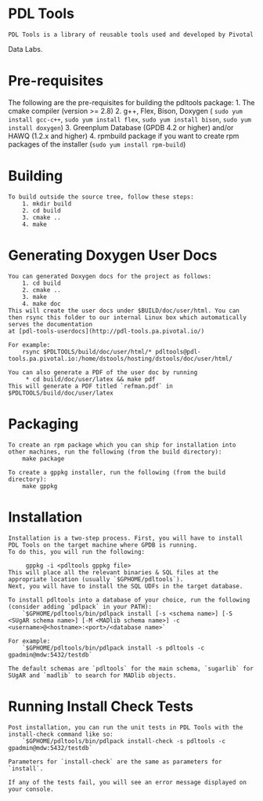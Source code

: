 PDL Tools
=========

    PDL Tools is a library of reusable tools used and developed by Pivotal
Data Labs.

Pre-requisites
===============

   The following are the pre-requisites for building the pdltools package:
	1. The cmake compiler (version >= 2.8)
	2. g++, Flex, Bison, Doxygen ( `sudo yum install gcc-c++`, `sudo yum install flex`, `sudo yum install bison`, `sudo yum install doxygen`)
	3. Greenplum Database (GPDB 4.2 or higher) and/or HAWQ (1.2.x and higher)
	4. rpmbuild package if you want to create rpm packages of the installer (`sudo yum install rpm-build`)

Building
=========

    To build outside the source tree, follow these steps:
        1. mkdir build
        2. cd build
        3. cmake ..
        4. make

Generating Doxygen User Docs
=============================

    You can generated Doxygen docs for the project as follows:
        1. cd build
        2. cmake ..
        3. make
        4. make doc
    This will create the user docs under $BUILD/doc/user/html. You can then rsync this folder to our internal Linux box which automatically serves the documentation
    at [pdl-tools-userdocs](http://pdl-tools.pa.pivotal.io/)
 
    For example:
        rsync $PDLTOOLS/build/doc/user/html/* pdltools@pdl-tools.pa.pivotal.io:/home/dstools/hosting/dstools/doc/user/html/

    You can also generate a PDF of the user doc by running
         * cd build/doc/user/latex && make pdf
    This will generate a PDF titled `refman.pdf` in $PDLTOOLS/build/doc/user/latex


Packaging
==========

    To create an rpm package which you can ship for installation into other machines, run the following (from the build directory):
        make package

    To create a gppkg installer, run the following (from the build directory):
        make gppkg

Installation
=============

    Installation is a two-step process. First, you will have to install PDL Tools on the target machine where GPDB is running.
    To do this, you will run the following:
        
         gppkg -i <pdltools gppkg file>
    This will place all the relevant binaries & SQL files at the appropriate location (usually `$GPHOME/pdltools`).
    Next, you will have to install the SQL UDFs in the target database.

    To install pdltools into a database of your choice, run the following (consider adding `pdlpack` in your PATH):
        `$GPHOME/pdltools/bin/pdlpack install [-s <schema name>] [-S <SUgAR schema name>] [-M <MADlib schema name>] -c <username>@<hostname>:<port>/<database name>`
    
    For example:
        `$GPHOME/pdltools/bin/pdlpack install -s pdltools -c gpadmin@mdw:5432/testdb`

    The default schemas are `pdltools` for the main schema, `sugarlib` for SUgAR and `madlib` to search for MADlib objects.

Running Install Check Tests
=============================
    
    Post installation, you can run the unit tests in PDL Tools with the install-check command like so:
        `$GPHOME/pdltools/bin/pdlpack install-check -s pdltools -c gpadmin@mdw:5432/testdb`

    Parameters for `install-check` are the same as parameters for `install`.

    If any of the tests fail, you will see an error message displayed on your console.
